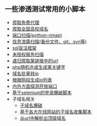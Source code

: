 ## 一些渗透测试常用的小脚本

- [爬取免费代理](https://github.com/saucer-man/penetration-script/blob/master/get_proxy/index.py)
- [爬取全国高校域名](https://github.com/saucer-man/penetration-script/blob/master/get_school_url/get_school_url.py)
- [端口扫描(python-nmap)](https://github.com/saucer-man/penetration-script/blob/master/port_scan/port_scan.py)
- [信息泄露扫描(备份文件、git、svn等)](https://github.com/saucer-man/penetration-script/tree/master/source_leak)
- [sql盲注框架](https://github.com/saucer-man/penetration-script/tree/master/sql_injection)
- [未授权服务扫描](https://github.com/saucer-man/penetration-script/tree/master/unauth_test)
- [递归爬取某链接中的url](https://github.com/saucer-man/penetration-script/tree/master/url_crawler)
- [php随机亦或生成某关键字](https://github.com/saucer-man/penetration-script/tree/master/%E7%94%9F%E6%88%90%E6%B7%B7%E6%B7%86php%E5%8F%98%E9%87%8F(%E8%BF%87waf))
- [域名批量转ip](https://github.com/saucer-man/penetration-script/blob/master/%E5%9F%9F%E5%90%8D%E6%89%B9%E9%87%8F%E8%BD%ACip.py)
- [根据网段生成ip列表](https://github.com/saucer-man/penetration-script/blob/master/%E6%89%A9%E5%B1%95ip%E7%BD%91%E6%AE%B5.py)
- [内外方面探测开放端口](https://github.com/saucer-man/penetration-script/tree/master/open_port_scan)
- [基于selenium的登录爆破脚本]( https://github.com/saucer-man/penetration-script/blob/master/brute/brute_login.py )
-  子域名相关
    - [子域名爆破](https://github.com/saucer-man/penetration-script/tree/master/subdomain/subdomain_scan)
    - [基于各大在线网站的子域名收集脚本](https://github.com/saucer-man/penetration-script/blob/master/subdomain/subdomain_crawl.sh)
    - [从url中解析出顶级域名](https://github.com/saucer-man/penetration-script/blob/master/subdomain/get_domain.py)
